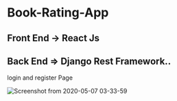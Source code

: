 # Book-Rating-App
 ## Front End -> React Js
 ## Back End => Django Rest Framework..

login and register Page 

![Screenshot from 2020-05-07 03-33-59](https://user-images.githubusercontent.com/29290992/81237754-cf9d5c00-9019-11ea-9e26-4cab6d2bd72a.jpg)
